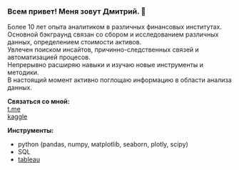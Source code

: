 ### Всем привет! Меня зовут Дмитрий. 👋

Более 10 лет опыта аналитиком в различныx финансовых институтах. <br>
Основной бэкграунд связан со сбором и исследованием различных данных, определением стоимости активов. <br>
Увлечен поиском инсайтов, причинно-следственных связей и автоматизацией процесов. <br>
Непрерывно расширяю навыки и изучаю новые инструменты и методики. <br>
В настоящий момент активно поглощаю информацию в области анализа данных.

**Связаться со мной:** <br>
[t.me](https://t.me/DmBum) <br>
[kaggle](https://www.kaggle.com/burakovdmitrii)

**Инструменты:** <br>

- python (pandas, numpy, мatplotlib, seaborn, plotly, scipy)
- SQL 
- [tableau](https://public.tableau.com/app/profile/dmitrii.burakov/vizzes)



<!--
**BurakovvDM/BurakovvDM** is a ✨ _special_ ✨ repository because its `README.md` (this file) appears on your GitHub profile.

Here are some ideas to get you started:

- 🔭 I’m currently working on ...
- 🌱 I’m currently learning ...
- 👯 I’m looking to collaborate on ...
- 🤔 I’m looking for help with ...
- 💬 Ask me about ...
- 📫 How to reach me: ...
- 😄 Pronouns: ...
- ⚡ Fun fact: ...
-->
